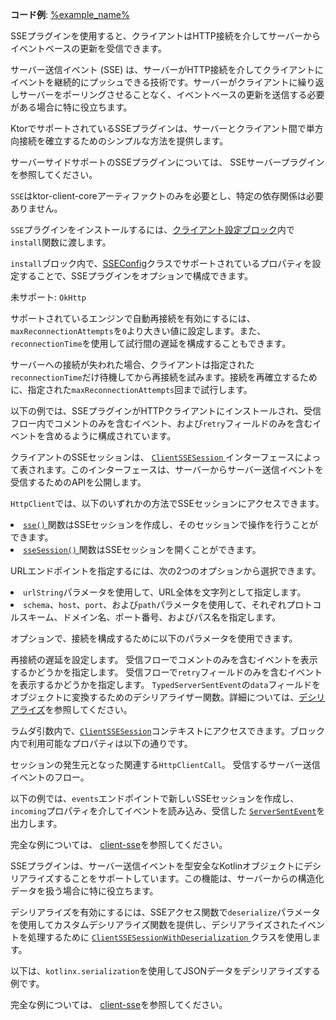<topic xmlns:xsi="http://www.w3.org/2001/XMLSchema-instance"
   xsi:noNamespaceSchemaLocation="https://resources.jetbrains.com/writerside/1.0/topic.v2.xsd"
   id="client-server-sent-events" title="Ktorクライアントにおけるサーバー送信イベント" help-id="sse_client">
<show-structure for="chapter" depth="2"/>
<primary-label ref="client-plugin"/>
<tldr>
    <var name="example_name" value="client-sse"/>
    <p>
        <b>コード例</b>:
        <a href="https://github.com/ktorio/ktor-documentation/tree/%ktor_version%/codeSnippets/snippets/%example_name%">
            %example_name%
        </a>
    </p>
</tldr>
<link-summary>
    SSEプラグインを使用すると、クライアントはHTTP接続を介してサーバーからイベントベースの更新を受信できます。
</link-summary>
<p>
    サーバー送信イベント (SSE) は、サーバーがHTTP接続を介してクライアントにイベントを継続的にプッシュできる技術です。サーバーがクライアントに繰り返しサーバーをポーリングさせることなく、イベントベースの更新を送信する必要がある場合に特に役立ちます。
</p>
<p>
    KtorでサポートされているSSEプラグインは、サーバーとクライアント間で単方向接続を確立するためのシンプルな方法を提供します。
</p>
<tip>
    <p>サーバーサイドサポートのSSEプラグインについては、
        <Links href="/ktor/server-server-sent-events" summary="SSEプラグインを使用すると、サーバーはHTTP接続を介してクライアントにイベントベースの更新を送信できます。">SSEサーバープラグイン</Links>
        を参照してください。
    </p>
</tip>
<chapter title="依存関係の追加" id="add_dependencies">
    <p>
        <code>SSE</code>は<Links href="/ktor/client-dependencies" summary="既存のプロジェクトにクライアントの依存関係を追加する方法を学びます。">ktor-client-core</Links>アーティファクトのみを必要とし、特定の依存関係は必要ありません。
    </p>
</chapter>
<chapter title="SSEのインストール" id="install_plugin">
    <p>
        <code>SSE</code>プラグインをインストールするには、<a href="#configure-client">クライアント設定ブロック</a>内で<code>install</code>関数に渡します。
    </p>
    <code-block lang="kotlin" code="            import io.ktor.client.*&#10;            import io.ktor.client.engine.cio.*&#10;            import io.ktor.client.plugins.sse.*&#10;&#10;            //...&#10;            val client = HttpClient(CIO) {&#10;                install(SSE)&#10;            }"/>
</chapter>
<chapter title="SSEプラグインの設定" id="configure">
    <p>
        <code>install</code>ブロック内で、<a href="https://api.ktor.io/ktor-client/ktor-client-core/io.ktor.client.plugins.sse/-s-s-e-config/index.html">SSEConfig</a>クラスでサポートされているプロパティを設定することで、SSEプラグインをオプションで構成できます。
    </p>
    <chapter title="SSEの再接続" id="sse-reconnect">
        <tldr>
            <p>️️未サポート: <code>OkHttp</code></p>
        </tldr>
        <p>
            サポートされているエンジンで自動再接続を有効にするには、<code>maxReconnectionAttempts</code>を<code>0</code>より大きい値に設定します。また、<code>reconnectionTime</code>を使用して試行間の遅延を構成することもできます。
        </p>
        <code-block lang="kotlin" code="                install(SSE) {&#10;                    maxReconnectionAttempts = 4&#10;                    reconnectionTime = 2.seconds&#10;                }"/>
        <p>
            サーバーへの接続が失われた場合、クライアントは指定された<code>reconnectionTime</code>だけ待機してから再接続を試みます。接続を再確立するために、指定された<code>maxReconnectionAttempts</code>回まで試行します。
        </p>
    </chapter>
    <chapter title="イベントのフィルタリング" id="filter-events">
        <p>
            以下の例では、SSEプラグインがHTTPクライアントにインストールされ、受信フロー内でコメントのみを含むイベント、および<code>retry</code>フィールドのみを含むイベントを含めるように構成されています。
        </p>
        <code-block lang="kotlin" code="        install(SSE) {&#10;            showCommentEvents()&#10;            showRetryEvents()&#10;        }"/>
    </chapter>
</chapter>
<chapter title="SSEセッションの処理" id="handle-sse-sessions">
    <p>
        クライアントのSSEセッションは、
        <a href="https://api.ktor.io/ktor-client/ktor-client-core/io.ktor.client.plugins.sse/-client-s-s-e-session/index.html">
            <code>ClientSSESession</code>
        </a>
        インターフェースによって表されます。このインターフェースは、サーバーからサーバー送信イベントを受信するためのAPIを公開します。
    </p>
    <chapter title="SSEセッションへのアクセス" id="access-sse-session">
        <p><code>HttpClient</code>では、以下のいずれかの方法でSSEセッションにアクセスできます。</p>
        <list>
            <li>
                <a href="https://api.ktor.io/ktor-client/ktor-client-core/io.ktor.client.plugins.sse/sse.html">
                    <code>sse()</code>
                </a>
                関数はSSEセッションを作成し、そのセッションで操作を行うことができます。
            </li>
            <li>
                <a href="https://api.ktor.io/ktor-client/ktor-client-core/io.ktor.client.plugins.sse/sse-session.html">
                    <code>sseSession()</code>
                </a>
                関数はSSEセッションを開くことができます。
            </li>
        </list>
        <p>URLエンドポイントを指定するには、次の2つのオプションから選択できます。</p>
        <list>
            <li><code>urlString</code>パラメータを使用して、URL全体を文字列として指定します。</li>
            <li><code>schema</code>、<code>host</code>、<code>port</code>、および<code>path</code>パラメータを使用して、それぞれプロトコルスキーム、ドメイン名、ポート番号、およびパス名を指定します。
            </li>
        </list>
        <code-block lang="kotlin" code="                runBlocking {&#10;                    client.sse(host = &amp;quot;127.0.0.1&amp;quot;, port = 8080, path = &amp;quot;/events&amp;quot;) {&#10;                        // this: ClientSSESession&#10;                    }&#10;                }"/>
        <p>オプションで、接続を構成するために以下のパラメータを使用できます。</p>
        <deflist>
            <def id="reconnectionTime-param">
                <title><code>reconnectionTime</code></title>
                再接続の遅延を設定します。
            </def>
            <def id="showCommentEvents-param">
                <title><code>showCommentEvents</code></title>
                受信フローでコメントのみを含むイベントを表示するかどうかを指定します。
            </def>
            <def id="showRetryEvents-param">
                <title><code>showRetryEvents</code></title>
                受信フローで<code>retry</code>フィールドのみを含むイベントを表示するかどうかを指定します。
            </def>
            <def id="deserialize-param">
                <title><code>deserialize</code></title>
                <code>TypedServerSentEvent</code>の<code>data</code>フィールドをオブジェクトに変換するためのデシリアライザー関数。詳細については、<a href="#deserialization">デシリアライズ</a>を参照してください。
            </def>
        </deflist>
    </chapter>
    <chapter title="SSEセッションブロック" id="sse-session-block">
        <p>
            ラムダ引数内で、<a href="https://api.ktor.io/ktor-client/ktor-client-core/io.ktor.client.plugins.sse/-client-s-s-e-session/index.html"><code>ClientSSESession</code></a>コンテキストにアクセスできます。ブロック内で利用可能なプロパティは以下の通りです。
        </p>
        <deflist>
            <def id="call">
                <title><code>call</code></title>
                セッションの発生元となった関連する<code>HttpClientCall</code>。
            </def>
            <def id="incoming">
                <title><code>incoming</code></title>
                受信するサーバー送信イベントのフロー。
            </def>
        </deflist>
        <p>
            以下の例では、<code>events</code>エンドポイントで新しいSSEセッションを作成し、<code>incoming</code>プロパティを介してイベントを読み込み、受信した
            <a href="https://api.ktor.io/ktor-shared/ktor-sse/io.ktor.sse/-server-sent-event/index.html"><code>ServerSentEvent</code></a>を出力します。
        </p>
        <code-block lang="kotlin" code="fun main() {&#10;    val client = HttpClient {&#10;        install(SSE) {&#10;            showCommentEvents()&#10;            showRetryEvents()&#10;        }&#10;    }&#10;    runBlocking {&#10;        client.sse(host = &quot;0.0.0.0&quot;, port = 8080, path = &quot;/events&quot;) {&#10;            while (true) {&#10;                incoming.collect { event -&gt;&#10;                    println(&quot;Event from server:&quot;)&#10;                    println(event)&#10;                }&#10;            }&#10;        }&#10;    }&#10;}"/>
        <p>完全な例については、
            <a href="https://github.com/ktorio/ktor-documentation/tree/%ktor_version%/codeSnippets/snippets/client-sse">client-sse</a>を参照してください。
        </p>
    </chapter>
    <chapter title="デシリアライズ" id="deserialization">
        <p>
            SSEプラグインは、サーバー送信イベントを型安全なKotlinオブジェクトにデシリアライズすることをサポートしています。この機能は、サーバーからの構造化データを扱う場合に特に役立ちます。
        </p>
        <p>
            デシリアライズを有効にするには、SSEアクセス関数で<code>deserialize</code>パラメータを使用してカスタムデシリアライズ関数を提供し、デシリアライズされたイベントを処理するために
            <a href="https://api.ktor.io/ktor-client/ktor-client-core/io.ktor.client.plugins.sse/-client-s-s-e-session-with-deserialization/index.html">
                <code>ClientSSESessionWithDeserialization</code>
            </a>
            クラスを使用します。
        </p>
        <p>
            以下は、<code>kotlinx.serialization</code>を使用してJSONデータをデシリアライズする例です。
        </p>
        <code-block lang="Kotlin" code="        client.sse({&#10;            url(&quot;http://localhost:8080/serverSentEvents&quot;)&#10;        }, deserialize = {&#10;                typeInfo, jsonString -&gt;&#10;            val serializer = Json.serializersModule.serializer(typeInfo.kotlinType!!)&#10;            Json.decodeFromString(serializer, jsonString)!!&#10;        }) { // `this` is `ClientSSESessionWithDeserialization`&#10;            incoming.collect { event: TypedServerSentEvent&lt;String&gt; -&gt;&#10;                when (event.event) {&#10;                    &quot;customer&quot; -&gt; {&#10;                        val customer: Customer? = deserialize&lt;Customer&gt;(event.data)&#10;                    }&#10;                    &quot;product&quot; -&gt; {&#10;                        val product: Product? = deserialize&lt;Product&gt;(event.data)&#10;                    }&#10;                }&#10;            }&#10;        }"/>
        <p>完全な例については、
            <a href="https://github.com/ktorio/ktor-documentation/tree/%ktor_version%/codeSnippets/snippets/client-sse">client-sse</a>を参照してください。
        </p>
    </chapter>
</chapter>